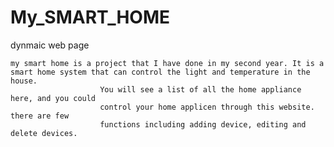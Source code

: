 # My_SMART_HOME
dynmaic web page

    my smart home is a project that I have done in my second year. It is a smart home system that can control the light and temperature in the house.
                        You will see a list of all the home appliance here, and you could
                        control your home applicen through this website. there are few
                        functions including adding device, editing and delete devices.
                        
                        
